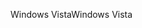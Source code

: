 <span data-ttu-id="84b35-101">Windows Vista</span><span class="sxs-lookup"><span data-stu-id="84b35-101">Windows Vista</span></span>